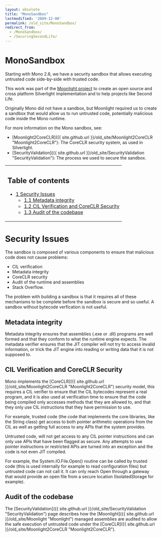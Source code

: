 ```yaml
---
layout: obsolete
title: "MonoSandbox"
lastmodified: '2009-12-08'
permalink: /old_site/MonoSandbox/
redirect_from:
  - /MonoSandbox/
  - /SecuringSecondLife/
---
```


MonoSandbox
===========

Starting with Mono 2.6, we have a security sandbox that allows executing untrusted code side-by-side with trusted code.

This work was part of the [Moonlight project](/index.php?title=Moonlight_project&action=edit&redlink=1 "Moonlight project (page does not exist)") to create an open source and cross platform Silverlight implementation and to help projects like Second Life.

Originally Mono did not have a sandbox, but Moonlight required us to create a sandbox that would allow us to run untrusted code, potentially malicious code inside the Mono runtime.

For more information on the Mono sandbox, see:

-   [Moonlight2CoreCLR]({{ site.github.url }}/old_site/Moonlight2CoreCLR "Moonlight2CoreCLR"): The CoreCLR security system, as used in Silverlight.
-   [SecurityValidation]({{ site.github.url }}/old_site/SecurityValidation "SecurityValidation"): The process we used to secure the sandbox.

<table>
<col width="100%" />
<tbody>
<tr class="odd">
<td align="left"><h2>Table of contents</h2>
<ul>
<li><a href="#security-issues">1 Security Issues</a>
<ul>
<li><a href="#metadata-integrity">1.1 Metadata integrity</a></li>
<li><a href="#cil-verification-and-coreclr-security">1.2 CIL Verification and CoreCLR Security</a></li>
<li><a href="#audit-of-the-codebase">1.3 Audit of the codebase</a></li>
</ul></li>
</ul></td>
</tr>
</tbody>
</table>

Security Issues
===============

The sandbox is composed of various components to ensure that malicious code does not cause problems:

-   CIL verification
-   Metadata integrity
-   CoreCLR security
-   Audit of the runtime and assemblies
-   Stack Overflow.

The problem with building a sandbox is that it requires all of these mechanisms to be complete before the sandbox is secure and so useful. A sandbox without bytecode verfication is not useful.

Metadata integrity
------------------

Metadata integrity ensures that assemblies (.exe or .dll) programs are well formed and that they conform to what the runtime engine expects. The metadata verifier ensures that the JIT compiler will not try to access invalid information, or trick the JIT engine into reading or writing data that it is not supposed to.

CIL Verification and CoreCLR Security
-------------------------------------

Mono implements the [CoreCLR]({{ site.github.url }}/old_site/Moonlight2CoreCLR "Moonlight2CoreCLR") security model, this requires a CIL verifier to ensure that the CIL bytecodes represent a real program, and it is also used at verification time to ensure that the code being compiled only accesses methods that they are allowed to, and that they only use CIL instructions that they have permission to use.

For example, trusted code (the code that implements the core libraries, like the String class) get access to both pointer arithmetic operations from the CIL as well as getting full access to any APIs that the system provides.

Untrusted code, will not get access to any CIL pointer instructions and can only use APIs that have been flagged as secure. Any attempts to use pointer instructions or restricted APIs are turned into an exception and the code is not even JIT compiled.

For example, the System.IO.File.Open() routine can be called by trusted code (this is used internally for example to read configuration files) but untrusted code can not call it. It can only reach Open through a gateway that would provide an open file from a secure location (IsolatedStorage for example).

Audit of the codebase
---------------------

The [SecurityValidation]({{ site.github.url }}/old_site/SecurityValidation "SecurityValidation") page describes how the [Moonlight]({{ site.github.url }}/old_site/Moonlight "Moonlight") managed assemblies are audited to allow the safe execution of untrusted code under the [CoreCLR]({{ site.github.url }}/old_site/Moonlight2CoreCLR "Moonlight2CoreCLR").

